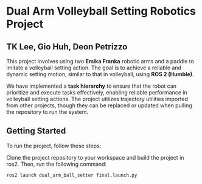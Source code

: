 # Dual Arm Volleyball Setting Robotics Project
## TK Lee, Gio Huh, Deon Petrizzo
This project involves using two **Emika Franka** robotic arms and a paddle to imitate a volleyball setting action. The goal is to achieve a reliable and dynamic setting motion, similar to that in volleyball, using **ROS 2 (Humble)**.

We have implemented a **task hierarchy** to ensure that the robot can prioritize and execute tasks effectively, enabling reliable performance in volleyball setting actions. The project utilizes trajectory utilities imported from other projects, though they can be replaced or updated when pulling the repository to run the system.

## Getting Started

To run the project, follow these steps:

Clone the project repository to your workspace and build the project in ros2. Then, run the following command:
```bash
ros2 launch dual_arm_ball_setter final.launch.py 